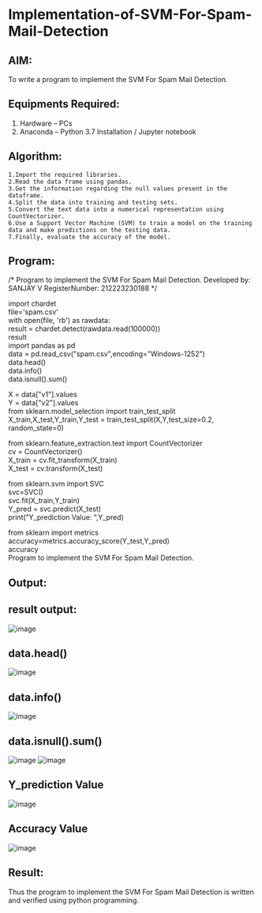 # Implementation-of-SVM-For-Spam-Mail-Detection

## AIM:
To write a program to implement the SVM For Spam Mail Detection.

## Equipments Required:
1. Hardware – PCs
2. Anaconda – Python 3.7 Installation / Jupyter notebook

## Algorithm:
```
1.Import the required libraries.
2.Read the data frame using pandas.
3.Get the information regarding the null values present in the dataframe.
4.Split the data into training and testing sets.
5.Convert the text data into a numerical representation using CountVectorizer.
6.Use a Support Vector Machine (SVM) to train a model on the training data and make predictions on the testing data.
7.Finally, evaluate the accuracy of the model. 
```









## Program:

/* Program to implement the SVM For Spam Mail Detection.
Developed by: SANJAY V
RegisterNumber: 212223230188
*/

import chardet    
file='spam.csv'   
with open(file, 'rb') as rawdata:    
result = chardet.detect(rawdata.read(100000))    
result    
import pandas as pd     
data = pd.read_csv("spam.csv",encoding="Windows-1252")     
data.head()    
data.info()   
data.isnull().sum()   

X = data["v1"].values   
Y = data["v2"].values    
from sklearn.model_selection import train_test_split    
X_train,X_test,Y_train,Y_test = train_test_split(X,Y,test_size=0.2, random_state=0)   

from sklearn.feature_extraction.text import CountVectorizer    
cv = CountVectorizer()    
X_train = cv.fit_transform(X_train)   
X_test = cv.transform(X_test)    

from sklearn.svm import SVC    
svc=SVC()   
svc.fit(X_train,Y_train)    
Y_pred = svc.predict(X_test)    
print("Y_prediction Value: ",Y_pred)   

from sklearn import metrics    
accuracy=metrics.accuracy_score(Y_test,Y_pred)    
accuracy    
Program to implement the SVM For Spam Mail Detection.    



## Output:
## result output:
![image](https://github.com/sanjayy2431/Implementation-of-SVM-For-Spam-Mail-Detection/assets/149365143/a83ef5c9-4219-45dd-b977-48fd46be7642)
## data.head()
![image](https://github.com/sanjayy2431/Implementation-of-SVM-For-Spam-Mail-Detection/assets/149365143/65e15ea4-0948-4502-a9b0-25d3a238390b)
## data.info()
![image](https://github.com/sanjayy2431/Implementation-of-SVM-For-Spam-Mail-Detection/assets/149365143/cbc130ba-8dce-4228-997c-58ca8906c4c2)
## data.isnull().sum()
![image](https://github.com/sanjayy2431/Implementation-of-SVM-For-Spam-Mail-Detection/assets/149365143/56a0cf18-6817-42e5-95c4-19f97afea382)
![image](https://github.com/sanjayy2431/Implementation-of-SVM-For-Spam-Mail-Detection/assets/149365143/7906518d-655f-45df-9c02-5d4102f596c5)
## Y_prediction Value
![image](https://github.com/sanjayy2431/Implementation-of-SVM-For-Spam-Mail-Detection/assets/149365143/3d887584-92f3-43b4-84f5-d7867e16e0f9)
## Accuracy Value
![image](https://github.com/sanjayy2431/Implementation-of-SVM-For-Spam-Mail-Detection/assets/149365143/28241601-5b4f-4d6c-96ea-f53202004fac)






## Result:
Thus the program to implement the SVM For Spam Mail Detection is written and verified using python programming.
